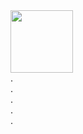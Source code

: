 
<link rel="stylesheet" href="README.css">
<div class="wlappel">
<div class="sealchbox">
<img id="kelidestan" src="https://ttgraphic.com/wp-content/uploads/2021/03/%D8%AF%D8%B1%D8%A7%DA%A9%D9%88%D9%84%D8%A7-%D8%A7%D8%AF%DB%8C%D8%AA.jpg" width="100" height="100">
</div>
<body>.<br>.<br>.<br>.<br>.</body>

